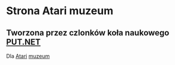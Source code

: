 # Strona Atari muzeum

## Tworzona przez czlonków koła naukowego [PUT.NET](https://net.cs.put.poznan.pl)

Dla [Atari](https://atarimuzeum.pl) [muzeum](https://atarimuzeum.pl)

